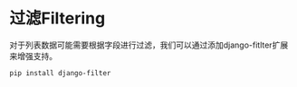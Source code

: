 # 过滤Filtering
对于列表数据可能需要根据字段进行过滤，我们可以通过添加django-fitlter扩展来增强支持。

```
pip install django-filter
```


